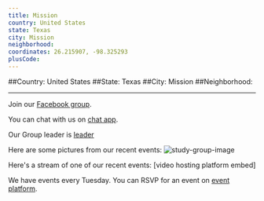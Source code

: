 ```yaml
---
title: Mission
country: United States
state: Texas
city: Mission
neighborhood: 
coordinates: 26.215907, -98.325293
plusCode:
---
```


##Country: United States
##State: Texas
##City: Mission
##Neighborhood: 
*****
Join our [Facebook group](https://www.facebook.com/groups/free.code.camp.mission.texas).

You can chat with us on [chat app]().

Our Group leader is [leader]()

Here are some pictures from our recent events:
![study-group-image]()

Here's a stream of one of our recent events:
[video hosting platform embed]

We have events every Tuesday. You can RSVP for an event on [event platform]().
